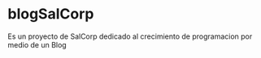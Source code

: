 # blogSalCorp
Es un proyecto de SalCorp dedicado al crecimiento de programacion por medio de un Blog
